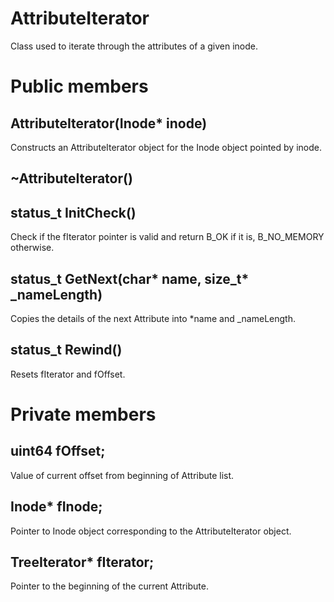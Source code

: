 # AttributeIterator
Class used to iterate through the attributes of a given inode.
# Public members
## AttributeIterator(Inode\* inode)
Constructs an AttributeIterator object for the Inode object pointed by inode.
## ~AttributeIterator()
## status_t	InitCheck()
Check if the fIterator pointer is valid and return B_OK if it is, B_NO_MEMORY
otherwise.
## status_t GetNext(char\* name, size_t\* \_nameLength)
Copies the details of the next Attribute into \*name and \_nameLength.
## status_t	Rewind()
Resets fIterator and fOffset.
# Private members
## uint64	fOffset;
Value of current offset from beginning of Attribute list.
## Inode\*	fInode;
Pointer to Inode object corresponding to the AttributeIterator object.
## TreeIterator\*	fIterator;
Pointer to the beginning of the current Attribute.
